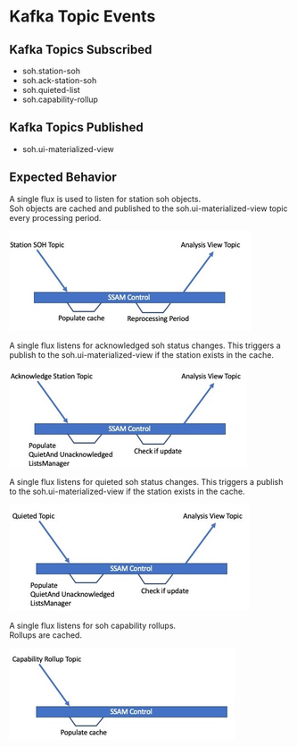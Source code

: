 # Kafka Topic Events

## Kafka Topics Subscribed
* soh.station-soh
* soh.ack-station-soh
* soh.quieted-list
* soh.capability-rollup

## Kafka Topics Published
* soh.ui-materialized-view

## Expected Behavior
A single flux is used to listen for station soh objects.  
Soh objects are cached and published to the 
soh.ui-materialized-view topic every processing period.

![test](./images/StationEvent.jpeg)

A single flux listens for acknowledged soh status changes.
This triggers a publish to the soh.ui-materialized-view 
if the station exists in the cache.

![test](./images/AcknowledgeEvent.jpeg)

A single flux listens for quieted soh status changes.
This triggers a publish to the soh.ui-materialized-view 
if the station exists in the cache.

![test](./images/QuietedEvent.jpeg)

A single flux listens for soh capability rollups.  
Rollups are cached. 

![test](./images/RollupEvent.jpeg)


